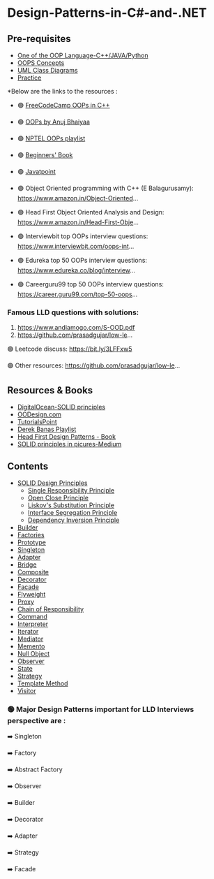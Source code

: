 # Design-Patterns-in-C#-and-.NET


## Pre-requisites

- [One of the OOP Language-C++/JAVA/Python]()
- [OOPS Concepts]()
- [UML Class Diagrams]()
- [Practice]()

 *Below are the links to the resources :

- 🟢 [FreeCodeCamp OOPs in C++](https://www.youtube.com/watch?v=wN0x9eZLix4)
- 🟢 [OOPs by Anuj Bhaiyaa]()
- 🟢 [NPTEL OOPs playlist]()

- 🟢 [Beginners' Book]()
- 🟢 [Javatpoint]()

- 🟢 Object Oriented programming with C++ (E Balagurusamy): https://www.amazon.in/Object-Oriented...
- 🟢 Head First Object Oriented Analysis and Design: https://www.amazon.in/Head-First-Obje...

- 🟢 Interviewbit top OOPs interview questions: https://www.interviewbit.com/oops-int...
- 🟢 Edureka top 50 OOPs interview questions: https://www.edureka.co/blog/interview...
- 🟢 Careerguru99 top 50 OOPs interview questions: https://career.guru99.com/top-50-oops...

### Famous LLD questions with solutions:
1. https://www.andiamogo.com/S-OOD.pdf
2. https://github.com/prasadgujar/low-le...

🟢 Leetcode discuss: https://bit.ly/3LFFxw5

🟢 Other resources: https://github.com/prasadgujar/low-le...

## Resources & Books

 - [DigitalOcean-SOLID principles](https://www.digitalocean.com/community/conceptual-articles/s-o-l-i-d-the-first-five-principles-of-object-oriented-design)
 - [OODesign.com](https://www.oodesign.com/design-principles)
 - [TutorialsPoint](https://www.tutorialspoint.com/design_pattern/index.htm)
 - [Derek Banas Playlist](https://www.youtube.com/watch?v=vNHpsC5ng_E&list=PLF206E906175C7E07)
 - [Head First Design Patterns - Book]()
 - [SOLID principles in picures-Medium](https://medium.com/backticks-tildes/the-s-o-l-i-d-principles-in-pictures-b34ce2f1e898)

## Contents

- [SOLID Design Principles]()
    - [Single Responsibility Principle]()
    - [Open Close Principle]()
    - [Liskov's Substitution Principle]()
    - [Interface Segregation Principle]()
    - [Dependency Inversion Principle]()
- [Builder]()
- [Factories]()
- [Prototype]()
- [Singleton]()
- [Adapter]()
- [Bridge]()
- [Composite]()
- [Decorator]()
- [Facade]()
- [Flyweight]()
- [Proxy]()
- [Chain of Responsibility]()
- [Command]()
- [Interpreter]()
- [Iterator]()
- [Mediator]()
- [Memento]()
- [Null Object]()
- [Observer]()
- [State]()
- [Strategy]()
- [Template Method]()
- [Visitor]()


### 🟢 Major Design Patterns important for LLD Interviews perspective are :

 ➡️ Singleton
 
 ➡️ Factory
 
 ➡️ Abstract Factory
 
 ➡️ Observer
 
 ➡️ Builder 
   
 ➡️ Decorator
   
 ➡️ Adapter
 
 ➡️ Strategy 
 
 ➡️ Facade
